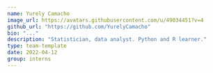 ```yaml
---
name: Yurely Camacho
image_url: https://avatars.githubusercontent.com/u/49034451?v=4
github_url: "https://github.com/YurelyCamacho"
bio: "..."
description: "Statistician, data analyst. Python and R learner."
type: team-template
date: 2022-04-12
group: interns
---
```

